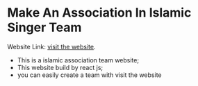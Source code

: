 # Make An Association In Islamic Singer Team

Website Link:  [visit the website](https://islamic-club-by.netlify.app/).

- This is a islamic association team website;
- This website build by react js;
- you can easily create a team with visit the website